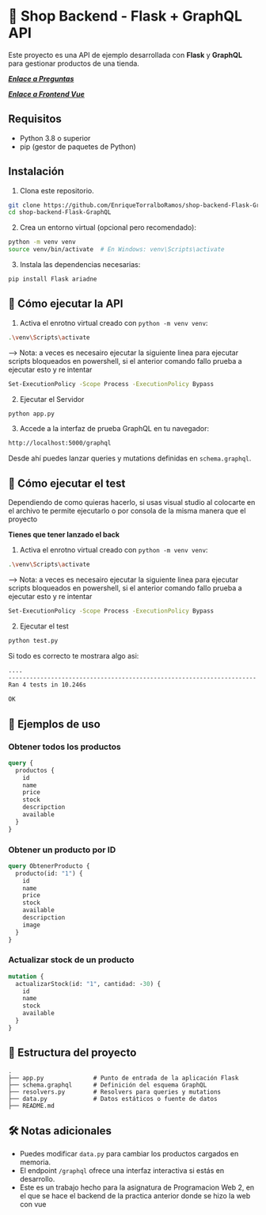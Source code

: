 # 🛒 Shop Backend - Flask + GraphQL API

Este proyecto es una API de ejemplo desarrollada con **Flask** y **GraphQL** para gestionar productos de una tienda.

[***Enlace a Preguntas***](./Respuestas.md)

[***Enlace a Frontend Vue***](https://github.com/EnriqueTorralboRamos/Shop-Vue.git)

## Requisitos

- Python 3.8 o superior
- pip (gestor de paquetes de Python)

## Instalación

1. Clona este repositorio.

```bash
git clone https://github.com/EnriqueTorralboRamos/shop-backend-Flask-GraphQL.git
cd shop-backend-Flask-GraphQL
```

2. Crea un entorno virtual (opcional pero recomendado):

```bash
python -m venv venv
source venv/bin/activate  # En Windows: venv\Scripts\activate
```

3. Instala las dependencias necesarias:

```bash
pip install Flask ariadne
```

## 🚀 Cómo ejecutar la API

1. Activa el enrotno virtual creado con `python -m venv venv`:

``` bash
.\venv\Scripts\activate
```
--> Nota: a veces es necesairo ejecutar la siguiente linea para ejecutar scripts bloqueados en powershell, si el anterior comando fallo prueba a ejecutar esto y re intentar

```bash
Set-ExecutionPolicy -Scope Process -ExecutionPolicy Bypass
```

2. Ejecutar el Servidor


```bash
python app.py
```

3. Accede a la interfaz de prueba GraphQL en tu navegador:

```bash
http://localhost:5000/graphql
```

Desde ahí puedes lanzar queries y mutations definidas en `schema.graphql`.

## 🚀 Cómo ejecutar el test
Dependiendo de como quieras hacerlo, si usas visual studio al colocarte en el archivo te permite ejecutarlo o por consola de la misma manera que el proyecto

**Tienes que tener lanzado el back**

1. Activa el enrotno virtual creado con `python -m venv venv`:

``` bash
.\venv\Scripts\activate
```
--> Nota: a veces es necesairo ejecutar la siguiente linea para ejecutar scripts bloqueados en powershell, si el anterior comando fallo prueba a ejecutar esto y re intentar

```bash
Set-ExecutionPolicy -Scope Process -ExecutionPolicy Bypass
```

2. Ejecutar el test


```bash
python test.py
```

Si todo es correcto te mostrara algo asi:

``` bash
....
----------------------------------------------------------------------
Ran 4 tests in 10.246s

OK
```

## 🧪 Ejemplos de uso

### Obtener todos los productos

```graphql
query {
  productos {
    id
    name
    price
    stock
    descripction
    available
  }
}
```

### Obtener un producto por ID

```graphql
query ObtenerProducto {
  producto(id: "1") {
    id
    name
    price
    stock
    available
    descripction
    image
  }
}
```

### Actualizar stock de un producto

```graphql
mutation {
  actualizarStock(id: "1", cantidad: -30) {
    id
    name
    stock
    available
  }
}
```

## 📂 Estructura del proyecto

```
.
├── app.py              # Punto de entrada de la aplicación Flask
├── schema.graphql      # Definición del esquema GraphQL
├── resolvers.py        # Resolvers para queries y mutations
├── data.py             # Datos estáticos o fuente de datos
├── README.md
```

## 🛠️ Notas adicionales

- Puedes modificar `data.py` para cambiar los productos cargados en memoria.
- El endpoint `/graphql` ofrece una interfaz interactiva si estás en desarrollo.
- Este es un trabajo hecho para la asignatura de Programacion Web 2, en el que se hace el backend de la practica anterior donde se hizo la web con vue


